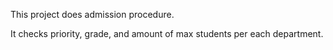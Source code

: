 This project does admission procedure.

It checks priority, grade, and amount of max students per each department.


